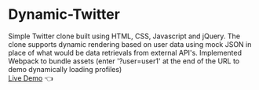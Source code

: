 # Dynamic-Twitter
Simple Twitter clone built using HTML, CSS, Javascript and jQuery. The clone supports dynamic rendering based on user data using mock JSON in place of what would be data retrievals from external API's. Implemented Webpack to bundle assets
(enter '?user=user1' at the end of the URL to demo dynamically loading profiles)
<br>
[Live Demo](https://moralessa.github.io/dynamic-twitter/)
:point_left: